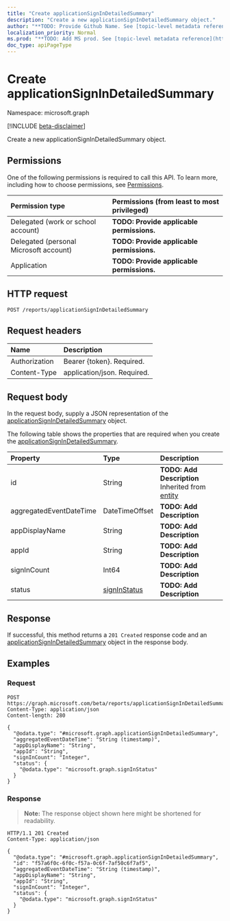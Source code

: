 ```yaml
---
title: "Create applicationSignInDetailedSummary"
description: "Create a new applicationSignInDetailedSummary object."
author: "**TODO: Provide Github Name. See [topic-level metadata reference](https://msgo.azurewebsites.net/add/document/guidelines/metadata.html#topic-level-metadata)**"
localization_priority: Normal
ms.prod: "**TODO: Add MS prod. See [topic-level metadata reference](https://msgo.azurewebsites.net/add/document/guidelines/metadata.html#topic-level-metadata)**"
doc_type: apiPageType
---
```


# Create applicationSignInDetailedSummary
Namespace: microsoft.graph

[!INCLUDE [beta-disclaimer](../../includes/beta-disclaimer.md)]

Create a new applicationSignInDetailedSummary object.

## Permissions
One of the following permissions is required to call this API. To learn more, including how to choose permissions, see [Permissions](/graph/permissions-reference).

|Permission type|Permissions (from least to most privileged)|
|:---|:---|
|Delegated (work or school account)|**TODO: Provide applicable permissions.**|
|Delegated (personal Microsoft account)|**TODO: Provide applicable permissions.**|
|Application|**TODO: Provide applicable permissions.**|

## HTTP request

<!-- {
  "blockType": "ignored"
}
-->
``` http
POST /reports/applicationSignInDetailedSummary
```

## Request headers
|Name|Description|
|:---|:---|
|Authorization|Bearer {token}. Required.|
|Content-Type|application/json. Required.|

## Request body
In the request body, supply a JSON representation of the [applicationSignInDetailedSummary](../resources/applicationsignindetailedsummary.md) object.

The following table shows the properties that are required when you create the [applicationSignInDetailedSummary](../resources/applicationsignindetailedsummary.md).

|Property|Type|Description|
|:---|:---|:---|
|id|String|**TODO: Add Description** Inherited from [entity](../resources/entity.md)|
|aggregatedEventDateTime|DateTimeOffset|**TODO: Add Description**|
|appDisplayName|String|**TODO: Add Description**|
|appId|String|**TODO: Add Description**|
|signInCount|Int64|**TODO: Add Description**|
|status|[signInStatus](../resources/signinstatus.md)|**TODO: Add Description**|



## Response

If successful, this method returns a `201 Created` response code and an [applicationSignInDetailedSummary](../resources/applicationsignindetailedsummary.md) object in the response body.

## Examples

### Request
<!-- {
  "blockType": "request",
  "name": "create_applicationsignindetailedsummary_from_"
}
-->
``` http
POST https://graph.microsoft.com/beta/reports/applicationSignInDetailedSummary
Content-Type: application/json
Content-length: 280

{
  "@odata.type": "#microsoft.graph.applicationSignInDetailedSummary",
  "aggregatedEventDateTime": "String (timestamp)",
  "appDisplayName": "String",
  "appId": "String",
  "signInCount": "Integer",
  "status": {
    "@odata.type": "microsoft.graph.signInStatus"
  }
}
```


### Response
>**Note:** The response object shown here might be shortened for readability.
<!-- {
  "blockType": "response",
  "truncated": true,
  "@odata.type": "microsoft.graph.applicationSignInDetailedSummary"
}
-->
``` http
HTTP/1.1 201 Created
Content-Type: application/json

{
  "@odata.type": "#microsoft.graph.applicationSignInDetailedSummary",
  "id": "f57a6f0c-6f0c-f57a-0c6f-7af50c6f7af5",
  "aggregatedEventDateTime": "String (timestamp)",
  "appDisplayName": "String",
  "appId": "String",
  "signInCount": "Integer",
  "status": {
    "@odata.type": "microsoft.graph.signInStatus"
  }
}
```

